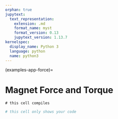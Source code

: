 ```yaml
---
orphan: true
jupytext:
  text_representation:
    extension: .md
    format_name: myst
    format_version: 0.13
    jupytext_version: 1.13.7
kernelspec:
  display_name: Python 3
  language: python
  name: python3
---
```


(examples-app-force)=

# Magnet Force and Torque

```{code-cell} ipython3
# this cell compiles
```


```python
# this cell only shows your code
```